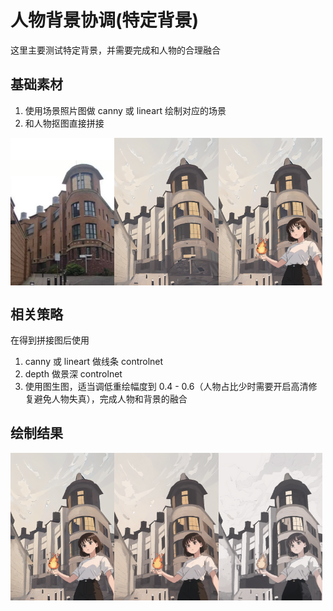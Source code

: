 # 人物背景协调(特定背景)
这里主要测试特定背景，并需要完成和人物的合理融合

## 基础素材
1. 使用场景照片图做 canny 或 lineart 绘制对应的场景  
1. 和人物抠图直接拼接  

<div style="display:flex;">
  <img src="/imgs/bg-ori.png" style="width: 33%;"></img>
  <img src="/imgs/bg-draw.png" style="width: 33%;"></img>
  <img src="/imgs/bg-step1.png" style="width: 33%;"></img>
</div>

## 相关策略
在得到拼接图后使用  
1. canny 或 lineart 做线条 controlnet  
1. depth 做景深 controlnet  
1. 使用图生图，适当调低重绘幅度到 0.4 - 0.6（人物占比少时需要开启高清修复避免人物失真），完成人物和背景的融合  

## 绘制结果
<div style="display:flex;">
  <img src="/imgs/bg-step1.png" style="width: 33%;"></img>
  <img src="/imgs/bg-inpaint.png" style="width: 33%;"></img>
  <img src="/imgs/bg-res.png" style="width: 33%;"></img>
</div>
